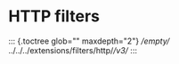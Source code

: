 HTTP filters
============

::: {.toctree glob="" maxdepth="2"}
*/empty/* ../../../extensions/filters/http/*/v3/*
:::
